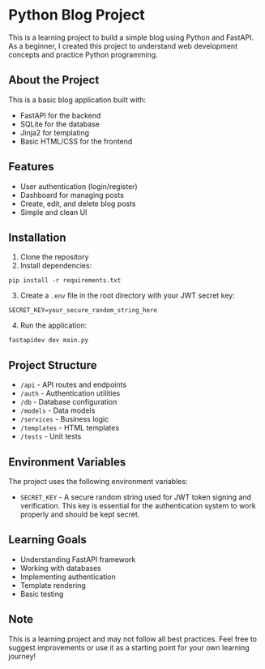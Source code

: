 # Python Blog Project

This is a learning project to build a simple blog using Python and FastAPI. As a beginner, I created this project to understand web development concepts and practice Python programming.

## About the Project

This is a basic blog application built with:
- FastAPI for the backend
- SQLite for the database
- Jinja2 for templating
- Basic HTML/CSS for the frontend

## Features
- User authentication (login/register)
- Dashboard for managing posts
- Create, edit, and delete blog posts
- Simple and clean UI

## Installation

1. Clone the repository
2. Install dependencies:
```
pip install -r requirements.txt
```
3. Create a `.env` file in the root directory with your JWT secret key:
```
SECRET_KEY=your_secure_random_string_here
```
4. Run the application:
```
fastapidev dev main.py
```

## Project Structure
- `/api` - API routes and endpoints
- `/auth` - Authentication utilities
- `/db` - Database configuration
- `/models` - Data models
- `/services` - Business logic
- `/templates` - HTML templates
- `/tests` - Unit tests

## Environment Variables

The project uses the following environment variables:
- `SECRET_KEY` - A secure random string used for JWT token signing and verification. This key is essential for the authentication system to work properly and should be kept secret.

## Learning Goals
- Understanding FastAPI framework
- Working with databases
- Implementing authentication
- Template rendering
- Basic testing

## Note
This is a learning project and may not follow all best practices. Feel free to suggest improvements or use it as a starting point for your own learning journey!
